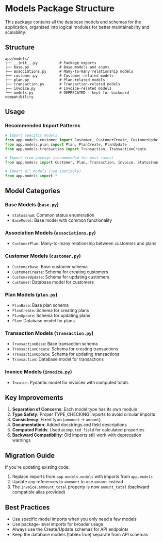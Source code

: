 # Models Package Structure

This package contains all the database models and schemas for the application, organized into logical modules for better maintainability and scalability.

## Structure

```
app/models/
├── __init__.py          # Package exports
├── base.py              # Base models and enums
├── associations.py      # Many-to-many relationship models
├── customer.py          # Customer-related models
├── plan.py              # Plan-related models
├── transaction.py       # Transaction-related models
├── invoice.py           # Invoice-related models
└── models.py            # DEPRECATED - kept for backward compatibility
```

## Usage

### Recommended Import Patterns

```python
# Import specific models
from app.models.customer import Customer, CustomerCreate, CustomerUpdate
from app.models.plan import Plan, PlanCreate, PlanUpdate
from app.models.transaction import Transaction, TransactionCreate

# Import from package (recommended for most cases)
from app.models import Customer, Plan, Transaction, Invoice, StatusEnum

# Import all models (use sparingly)
from app.models import *
```

## Model Categories

### Base Models (`base.py`)
- `StatusEnum`: Common status enumeration
- `BaseModel`: Base model with common functionality

### Association Models (`associations.py`)
- `CustomerPlan`: Many-to-many relationship between customers and plans

### Customer Models (`customer.py`)
- `CustomerBase`: Base customer schema
- `CustomerCreate`: Schema for creating customers
- `CustomerUpdate`: Schema for updating customers  
- `Customer`: Database model for customers

### Plan Models (`plan.py`)
- `PlanBase`: Base plan schema
- `PlanCreate`: Schema for creating plans
- `PlanUpdate`: Schema for updating plans
- `Plan`: Database model for plans

### Transaction Models (`transaction.py`)
- `TransactionBase`: Base transaction schema
- `TransactionCreate`: Schema for creating transactions
- `TransactionUpdate`: Schema for updating transactions
- `Transaction`: Database model for transactions

### Invoice Models (`invoice.py`)
- `Invoice`: Pydantic model for invoices with computed totals

## Key Improvements

1. **Separation of Concerns**: Each model type has its own module
2. **Type Safety**: Proper TYPE_CHECKING imports to avoid circular imports
3. **Consistency**: Fixed typo (`ammount` → `amount`)
4. **Documentation**: Added docstrings and field descriptions
5. **Computed Fields**: Used `@computed_field` for calculated properties
6. **Backward Compatibility**: Old imports still work with deprecation warnings

## Migration Guide

If you're updating existing code:

1. Replace imports from `app.models.models` with imports from `app.models`
2. Update any references to `ammount` to use `amount` instead
3. The `Invoice.ammount_total` property is now `amount_total` (backward compatible alias provided)

## Best Practices

- Use specific model imports when you only need a few models
- Use package-level imports for broader usage
- Always use the Create/Update schemas for API endpoints
- Keep the database models (table=True) separate from API schemas